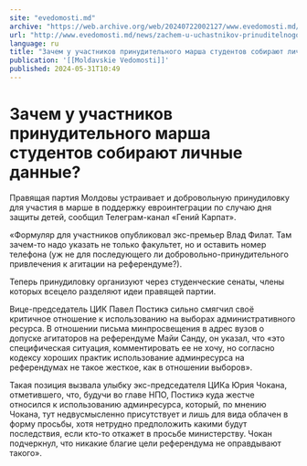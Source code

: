 ```yaml
---
site: "evedomosti.md"
archive: "https://web.archive.org/web/20240722002127/www.evedomosti.md/news/zachem-u-uchastnikov-prinuditelnogo-marsha-studentov-sobiray"
url: "http://www.evedomosti.md/news/zachem-u-uchastnikov-prinuditelnogo-marsha-studentov-sobiray"
language: ru
title: "Зачем у участников принудительного марша студентов собирают личные данные?"
publication: '[[Moldavskie Vedomosti]]'
published: 2024-05-31T10:49
---
```


# Зачем у участников принудительного марша студентов собирают личные данные?

Правящая партия Молдовы устраивает и добровольную принудиловку для участия в марше в поддержку евроинтеграции по случаю дня защиты детей, сообщил Телеграм-канал «Гений Карпат».

«Формуляр для участников опубликовал экс-премьер Влад Филат. Там зачем-то надо указать не только факультет, но и оставить номер телефона (уж не для последующего ли добровольно-принудительного привлечения к агитации на референдуме?).

Теперь принудиловку организуют через студенческие сенаты, члены которых всецело разделяют идеи правящей партии.

Вице-председатель ЦИК Павел Постикэ сильно смягчил своё критичное отношение к использованию на выборах административного ресурса. В отношении письма минпросвещения в адрес вузов о допуске агитаторов на референдуме Майи Санду, он указал, что «это специфическая ситуация, комментировать ее не хочу, но согласно кодексу хороших практик использование админресурса на референдумах не такое жесткое, как в отношении выборов».

Такая позиция вызвала улыбку экс-председателя ЦИКа Юрия Чокана, отметившего, что, будучи во главе НПО, Постикэ куда жестче относился к использованию админресурса, который, по мнению Чокана, тут недвусмысленно присутствует и лишь для вида облачен в форму просьбы, хотя нетрудно предположить какими будут последствия, если кто-то откажет в просьбе министерству. Чокан подчеркнул, что никакие благие цели референдума не оправдывают такого».